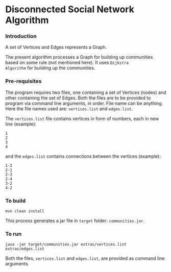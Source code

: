 # Disconnected Social Network Algorithm

### Introduction

A set of Vertices and Edges represents a Graph.

The present algorithm processes a Graph for building up communities based on some rule (not mentioned here). It uses <code>Dijkstra Algorithm</code> for building up the communities.

### Pre-requisites

The program requires two files, one containing a set of Vertices (nodes) and other containing the set of Edges. Both the files are to be provided to program via command line arguments, in order. File name can be anything. Here the file names used are: <code>vertices.list</code> and <code>edges.list</code>.

The <code>vertices.list</code> file contains vertices in form of numbers, each in new line (example):

    1
    2
    3
    4

and the <code>edges.list</code> contains connections between the vertices (example):

    1-2
    2-1
    2-3
    2-4
    3-2
    4-2

### To build

    mvn clean install

This process generates a jar file in <code>target</code> folder: <code>communities.jar</code>.

### To run

    java -jar target/communities.jar extras/vertices.list extras/edges.list

Both the files, <code>vertices.list</code> and <code>edges.list</code>, are provided as command line arguments.
